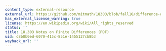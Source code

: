 ```yaml
---
content_type: external-resource
external_url: https://github.com/mitmath/18303/blob/fall16/difference-approx.pdf
has_external_license_warning: true
license: https://en.wikipedia.org/wiki/All_rights_reserved
status: ''
title: 18.303 Notes on Finite Differences (PDF)
uid: c8b8b0ed-6070-415c-851e-1455127cb8b3
wayback_url: ''
---
```

